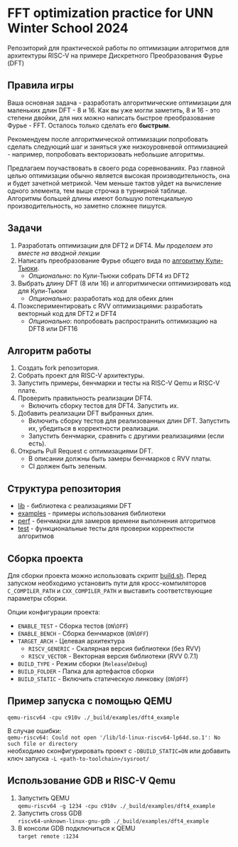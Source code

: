 # FFT optimization practice for UNN Winter School 2024

Репозиторий для практической работы по оптимизации алгоритмов для архитектуры RISC-V на примере Дискретного Преобразования Фурье (DFT)

## Правила игры

Ваша основная задача - разработать алгоритмические оптимизации для маленьких длин DFT - 8 и 16. Как вы уже могли заметить, 8 и 16 - это степени двойки, для них можно написать быстрое преобразование Фурье - FFT. Осталось только сделать его **быстрым**.

Рекомендуем после алгоритмической оптимизации попробовать сделать следующий шаг и заняться уже низкоуровневой оптимизацией - например, попробовать векторизовать небольшие алгоритмы.

Предлагаем поучаствовать в своего рода соревнованиях. Раз главной целью оптимизации обычно является высокая производительность, она и будет зачетной метрикой. Чем меньше тактов уйдет на вычисление одного элемента, тем выше строчка в турнирной таблице.  \
Алгоритмы большей длины имеют большую потенциальную производительность, но заметно сложнее пишутся.

## Задачи

1) Разработать оптимизации для DFT2 и DFT4. _Мы проделаем это вместе на вводной лекции_
2) Написать преобразование Фурье общего вида по [алгоритму Кули-Тьюки](How2CooleyTukey.md).
    * _Опционально_: по Кули-Тьюки собрать DFT4 из DFT2
3) Выбрать длину DFT (8 или 16) и алгоритмически оптимизировать код для Кули-Тьюки
    * _Опционально_: разработать код для обеих длин
4) Поэкспериментировать с RVV оптимизациями: разработать векторный код для DFT2 и DFT4
    * _Опционально_: попробовать распространить оптимизацию на DFT8 или DFT16

## Алгоритм работы

1) Создать fork репозитория.
2) Собрать проект для RISC-V архитектуры.
3) Запустить примеры, бенчмарки и тесты на RISC-V Qemu и RISC-V плате.
4) Проверить правильность реализации DFT4.
    * Включить сборку тестов для DFT4. Запустить их.
5) Добавить реализации DFT выбранных длин.
    * Включить сборку тестов для реализованных длин DFT. Запустить их, убедиться в корректности реализации.
    * Запустить бенчмарки, сравнить с другими реализациями (если есть).
6) Открыть Pull Request c оптимизациями DFT.
    * В описании должны быть замеры бенчмарков с RVV платы.
    * CI должен быть зеленым.

## Структура репозитория

* [lib](lib) - библиотека с реализациями DFT
* [examples](examples) - примеры использования библиотеки
* [perf](perf) - бенчмарки для замеров времени выполнения алгоритмов
* [test](test) - функциональные тесты для проверки корректности алгоритмов

## Сборка проекта

Для сборки проекта можно использовать скрипт [build.sh](build.sh). Перед запуском необходимо установить пути для кросс-компиляторов `C_COMPILER_PATH` и `CXX_COMPILER_PATH` и выставить соответствующие параметры сборки.

Опции конфигурации проекта:
* `ENABLE_TEST` - Сборка тестов (`ON`\\`OFF`)
* `ENABLE_BENCH` -  Сборка бенчмарков (`ON`\\`OFF`)
* `TARGET_ARCH` - Целевая архитектура
    * `RISCV_GENERIC` - Скалярная версия библиотеки (без RVV)
    * `RISCV_VECTOR` - Векторная версия библиотеки (RVV 0.7.1)
* `BUILD_TYPE` - Режим сборки (`Release`\\`Debug`)
* `BUILD_FOLDER` - Папка для артефактов сборки
* `BUILD_STATIC` - Включить статическую линковку (`ON`\\`OFF`)

## Пример запуска с помощью QEMU

``
qemu-riscv64 -cpu c910v ./_build/examples/dft4_example
``

В случае ошибки:\
``
qemu-riscv64: Could not open '/lib/ld-linux-riscv64-lp64d.so.1': No such file or directory
``\
необходимо сконфигурировать проект с `-DBUILD_STATIC=ON` или добавить ключ запуска `-L <path-to-toolchain>/sysroot/`

## Использование GDB и RISC-V Qemu

1) Запустить QEMU \
``
qemu-riscv64 -g 1234 -cpu c910v ./_build/examples/dft4_example
``
2) Запустить cross GDB\
``
riscv64-unknown-linux-gnu-gdb ./_build/examples/dft4_example
``
3) В консоли GDB подключиться к QEMU \
``
target remote :1234
``

